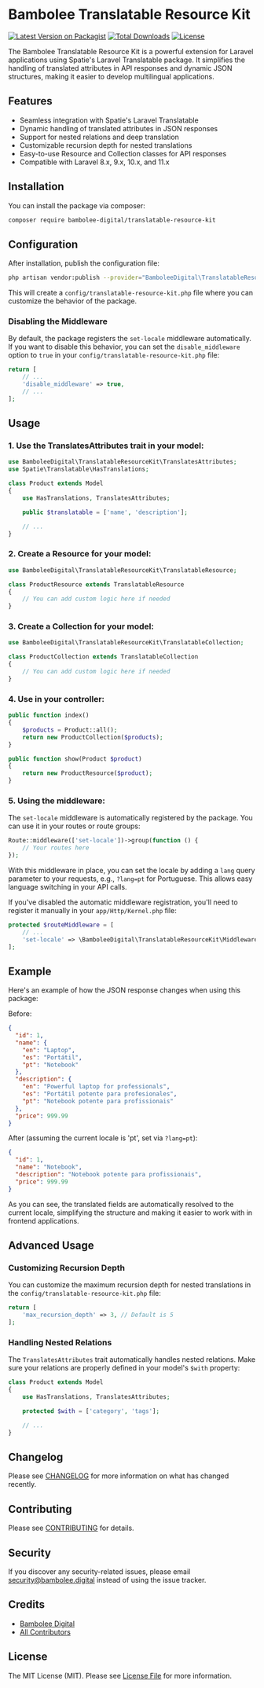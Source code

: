 # Bambolee Translatable Resource Kit

[![Latest Version on Packagist](https://img.shields.io/packagist/v/bambolee-digital/translatable-resource-kit.svg?style=flat-square)](https://packagist.org/packages/bambolee-digital/translatable-resource-kit)
[![Total Downloads](https://img.shields.io/packagist/dt/bambolee-digital/translatable-resource-kit.svg?style=flat-square)](https://packagist.org/packages/bambolee-digital/translatable-resource-kit)
[![License](https://img.shields.io/packagist/l/bambolee-digital/translatable-resource-kit.svg?style=flat-square)](https://packagist.org/packages/bambolee-digital/translatable-resource-kit)

The Bambolee Translatable Resource Kit is a powerful extension for Laravel applications using Spatie's Laravel Translatable package. It simplifies the handling of translated attributes in API responses and dynamic JSON structures, making it easier to develop multilingual applications.

## Features

- Seamless integration with Spatie's Laravel Translatable
- Dynamic handling of translated attributes in JSON responses
- Support for nested relations and deep translation
- Customizable recursion depth for nested translations
- Easy-to-use Resource and Collection classes for API responses
- Compatible with Laravel 8.x, 9.x, 10.x, and 11.x

## Installation

You can install the package via composer:

```bash
composer require bambolee-digital/translatable-resource-kit
```

## Configuration

After installation, publish the configuration file:

```bash
php artisan vendor:publish --provider="BamboleeDigital\TranslatableResourceKit\TranslatableResourceKitServiceProvider" --tag="config"
```

This will create a `config/translatable-resource-kit.php` file where you can customize the behavior of the package.

### Disabling the Middleware

By default, the package registers the `set-locale` middleware automatically. If you want to disable this behavior, you can set the `disable_middleware` option to `true` in your `config/translatable-resource-kit.php` file:

```php
return [
    // ...
    'disable_middleware' => true,
    // ...
];
```

## Usage

### 1. Use the TranslatesAttributes trait in your model:

```php
use BamboleeDigital\TranslatableResourceKit\TranslatesAttributes;
use Spatie\Translatable\HasTranslations;

class Product extends Model
{
    use HasTranslations, TranslatesAttributes;

    public $translatable = ['name', 'description'];

    // ...
}
```

### 2. Create a Resource for your model:

```php
use BamboleeDigital\TranslatableResourceKit\TranslatableResource;

class ProductResource extends TranslatableResource
{
    // You can add custom logic here if needed
}
```

### 3. Create a Collection for your model:

```php
use BamboleeDigital\TranslatableResourceKit\TranslatableCollection;

class ProductCollection extends TranslatableCollection
{
    // You can add custom logic here if needed
}
```

### 4. Use in your controller:

```php
public function index()
{
    $products = Product::all();
    return new ProductCollection($products);
}

public function show(Product $product)
{
    return new ProductResource($product);
}
```

### 5. Using the middleware:

The `set-locale` middleware is automatically registered by the package. You can use it in your routes or route groups:

```php
Route::middleware(['set-locale'])->group(function () {
    // Your routes here
});
```

With this middleware in place, you can set the locale by adding a `lang` query parameter to your requests, e.g., `?lang=pt` for Portuguese. This allows easy language switching in your API calls.

If you've disabled the automatic middleware registration, you'll need to register it manually in your `app/Http/Kernel.php` file:

```php
protected $routeMiddleware = [
    // ...
    'set-locale' => \BamboleeDigital\TranslatableResourceKit\Middleware\SetLocale::class,
];
```

## Example

Here's an example of how the JSON response changes when using this package:

Before:

```json
{
  "id": 1,
  "name": {
    "en": "Laptop",
    "es": "Portátil",
    "pt": "Notebook"
  },
  "description": {
    "en": "Powerful laptop for professionals",
    "es": "Portátil potente para profesionales",
    "pt": "Notebook potente para profissionais"
  },
  "price": 999.99
}
```

After (assuming the current locale is 'pt', set via `?lang=pt`):

```json
{
  "id": 1,
  "name": "Notebook",
  "description": "Notebook potente para profissionais",
  "price": 999.99
}
```

As you can see, the translated fields are automatically resolved to the current locale, simplifying the structure and making it easier to work with in frontend applications.

## Advanced Usage

### Customizing Recursion Depth

You can customize the maximum recursion depth for nested translations in the `config/translatable-resource-kit.php` file:

```php
return [
    'max_recursion_depth' => 3, // Default is 5
];
```

### Handling Nested Relations

The `TranslatesAttributes` trait automatically handles nested relations. Make sure your relations are properly defined in your model's `$with` property:

```php
class Product extends Model
{
    use HasTranslations, TranslatesAttributes;

    protected $with = ['category', 'tags'];

    // ...
}
```

## Changelog

Please see [CHANGELOG](CHANGELOG.md) for more information on what has changed recently.

## Contributing

Please see [CONTRIBUTING](CONTRIBUTING.md) for details.

## Security

If you discover any security-related issues, please email security@bambolee.digital instead of using the issue tracker.

## Credits

- [Bambolee Digital](https://github.com/bambolee-digital)
- [All Contributors](../../contributors)

## License

The MIT License (MIT). Please see [License File](LICENSE.md) for more information.
